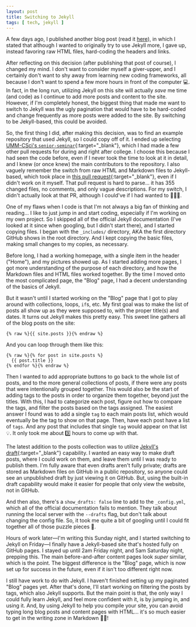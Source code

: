 ```yaml
---
layout: post
title: Switching to Jekyll
tags: [ tech, jekyll ]
---
```


A few days ago, I published another blog post (read it [here](/blog/posts/2019-09-06-my-first-blog-post/)), in which I stated that although I wanted to originally try to use Jekyll more, I gave up, instead favoring raw HTML files, hard-coding the headers and links.

After reflecting on this decision (after publishing that post of course), I changed my mind. I don't want to consider myself a giver-upper, and I certainly don't want to shy away from learning new coding frameworks, all because I don't want to spend a few more hours in front of the computer 💻. In fact, in the long run, utilizing Jekyll on this site will actually _save_ me time (and code) as I continue to add more posts and content to the site. However, if I'm completely honest, the biggest thing that made me want to switch to Jekyll was the ugly pagination that would have to be hard-coded and change frequently as more posts were added to the site. By switching to be Jekyll-based, this could be avoided.

So, the first thing I did, after making this decision, was to find an example repository that used Jekyll, so I could copy off of it. I ended up selecting [UMM-CSci's `senior-seminar`](https://github.com/UMM-CSci/senior-seminar){:target="_blank"}, which I had made a few other pull requests for during and right after college. I choose this because I had seen the code before, even if I never took the time to look at it in detail, and I knew (or once knew) the main contributors to the repository. I also vaguely remember the switch from raw HTML and Markdown files to Jekyll-based, which took place in [this pull request](https://github.com/UMM-CSci/senior-seminar/pull/9){:target="_blank"}, even if I didn't work on it myself. That pull request is hard to parse... it has 355 changed files, no comments, and only vague descriptions. For my switch, I didn't actually look at that PR, although I could've if I had wanted to 💁🏻‍♀️.

One of my flaws when I code is that I'm not always a big fan of thinking and reading... I like to just jump in and start coding, especially if I'm working on my own project. So I skipped all of the official Jekyll documentation (I've looked at it since when googling, but I didn't start there), and I started copying files. I began with the `_includes/` directory, AKA the first directory GitHub shows in the root directory. And I kept copying the basic files, making small changes to my copies, as necessary.

Before long, I had a working homepage, with a single item in the header ("Home"), and my pictures showed up. As I started adding more pages, I got more understanding of the purpose of each directory, and how the Markdown files and HTML files worked together. By the time I moved onto the most complicated page, the "Blog" page, I had a decent understanding of the basics of Jekyll.

But it wasn't until I started working on the "Blog" page that I got to play around with collections, loops, `if`s, etc. My first goal was to make the list of posts all show up as they were supposed to, with the proper title(s) and dates. It turns out Jekyll makes this pretty easy. This sweet line gathers all of the blog posts on the site:
```
{% raw %}{{ site.posts }}{% endraw %}
```

And you can loop through them like this:
```
{% raw %}{% for post in site.posts %}
  {{ post.title }}
{% endfor %}{% endraw %}
```

Then I wanted to add appropriate buttons to go back to the whole list of posts, and to the more general collections of posts, if there were any posts that were intentionally grouped together. This would also be the start of adding tags to the posts in order to organize them together, beyond just the titles. With this, I had to categorize each post, figure out how to compare the tags, and filter the posts based on the tags assigned. The easiest answer I found was to add a single `tag` to each main posts list, which would eventually be the tag to show on that page. Then, have each post have a list of `tags`. And any post that includes that single `tag` would appear on that list 💡. It only took me about 3️⃣ hours to come up with that.

The latest addition to the posts collection was to utilize [Jekyll's draft](https://jekyllrb.com/docs/posts/#drafts){:target="_blank"} capability. I wanted an easy way to make draft posts, where I could work on them, and leave them until I was ready to publish them. I'm fully aware that even drafts aren't fully private; drafts are stored as Markdown files on GitHub in a public repository, so anyone could see an unpublished draft by just viewing it on GitHub. But, using the built-in draft capability would make it easier for people that only view the website, not in GitHub.

And then also, there's a `show_drafts: false` line to add to the `_config.yml`, which all of the official documentation fails to mention. They talk about running the local server with the `--drafts` flag, but don't talk about changing the config file. So, it took me quite a bit of googling until I could fit together all of those puzzle pieces 🧩.

Hours of work later—I'm writing this Sunday night, and I started switching to Jekyll on Friday—I finally have a Jekyll-based site that's hosted fully on GitHub pages. I stayed up until 2am Friday night, and 5am Saturday night, prepping this. The main before-and-after content pages look _super_ similar, which is the point. The biggest difference is the "Blog" page, which is now set up for success in the future, even if it isn't too different right now.

I still have work to do with Jekyll. I haven't finished setting up my paginated "Blog" pages yet. After that's done, I'll start working on filtering the posts by tags, which also Jekyll supports. But the main point is that, the only way I could fully learn Jekyll, and feel more confident with it, is by jumping in, and using it. And, by using Jekyll to help you compile your site, you can avoid typing long blog posts and content pages with HTML... it's so much easier to get in the writing zone in Markdown 🙌🏼!
